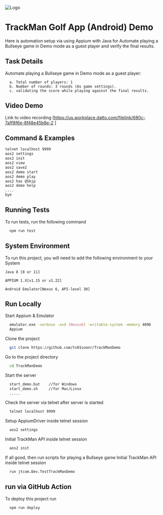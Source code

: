 
![Logo](https://demo.italle.dk/img/computers.png)


# TrackMan Golf App (Android) Demo

Here is automation setup via using Appium with Java for
Automate playing a Bullseye game in Demo mode as a guest player and verify the final results.




## Task Details

Automate playing a Bullseye game in Demo mode as a guest player:

```
  a. Total number of players: 1
  b. Number of rounds: 3 rounds (As game settings).
  c. validating the score while playing against the final results.
```
    
## Video Demo

Link to video recording [https://us.workplace.datto.com/filelink/680c-7a1f8f6e-8f48e45b8e-2 ]


## Command & Examples

```bash
telnet localhost 9999
aos2 settings
aos2 init
aos2 view
aos2 save2
aos2 demo start
aos2 demo play
aos2 has @Skip
aos2 demo help
....
bye

```


## Running Tests

To run tests, run the following command

```bash
  npm run test
```


## System Environment

To run this project, you will need to add the following environment to your System

`Java 8 [8 or 11]`

`APPIUM 1.X[v1.15 or v1.22]`

`Android Emulator[Nexus 6, API-level 30]`



## Run Locally

Start Appium & Emulator

```bash
  emulator.exe -verbose -avd [Nexus6] -writable-system -memory 4096
  Appium 
```

Clone the project
```bash
  git clone https://github.com/ts01soonr/TrackManDemo
```

Go to the project directory
```bash
  cd TrackManDemo
```

Start the server

```bash
  start_demo.bat    //for Windows
  start_demo.sh     //for Mac/Linux
  .....
```

Check the server via telnet after server is started

```bash
  telnet localhost 9999
```
Setup AppiumDriver inside telnet session

```bash
  aos2 settings
```
Initial TrackMan API inside telnet session

```bash
  aos2 init
```

If all good, then run scripts for playing a Bullseye game
Initial TrackMan API inside telnet session

```bash
  run jtcom.Dev.TestTrackManDemo
```
## run via GitHub Action

To deploy this project run

```bash
  npm run deploy
```


